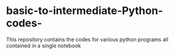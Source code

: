 # basic-to-intermediate-Python-codes-
This repository contains the codes for various python programs all contained in a single notebook
